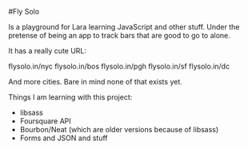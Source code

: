 #Fly Solo

Is a playground for Lara learning JavaScript and other stuff. Under the pretense of being an app to track bars that are good to go to alone.

It has a really cute URL:

flysolo.in/nyc
flysolo.in/bos
flysolo.in/pgh
flysolo.in/sf
flysolo.in/dc

And more cities. Bare in mind none of that exists yet.

Things I am learning with this project:
* libsass
* Foursquare API
* Bourbon/Neat (which are older versions because of libsass)
* Forms and JSON and stuff